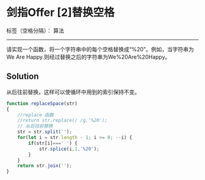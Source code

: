 ﻿# 剑指Offer [2]替换空格

标签（空格分隔）： 算法

---

请实现一个函数，将一个字符串中的每个空格替换成“%20”。例如，当字符串为We Are Happy.则经过替换之后的字符串为We%20Are%20Happy。


## Solution
从后往前替换，这样可以使循环中用到的索引保持不变。

```javascript
function replaceSpace(str)
{
    //replace 函数
    //return str.replace(/ /g,'%20');
    // 从后往前替换
    str = str.split('');
    for(let i = str.length - 1; i >= 0; --i) {
        if(str[i]===' ') {
            str.splice(i,1,'%20');
        }
    }
    return str.join('');
}
```

